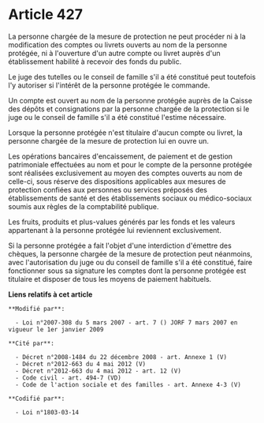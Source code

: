 # Article 427

La personne chargée de la mesure de protection ne peut procéder ni à la modification des comptes ou livrets ouverts au nom de
la personne protégée, ni à l'ouverture d'un autre compte ou livret auprès d'un établissement habilité à recevoir des fonds du
public.

Le juge des tutelles ou le conseil de famille s'il a été constitué peut toutefois l'y autoriser si l'intérêt de la personne
protégée le commande.

Un compte est ouvert au nom de la personne protégée auprès de la Caisse des dépôts et consignations par la personne chargée
de la protection si le juge ou le conseil de famille s'il a été constitué l'estime nécessaire.

Lorsque la personne protégée n'est titulaire d'aucun compte ou livret, la personne chargée de la mesure de protection lui en
ouvre un.

Les opérations bancaires d'encaissement, de paiement et de gestion patrimoniale effectuées au nom et pour le compte de la
personne protégée sont réalisées exclusivement au moyen des comptes ouverts au nom de celle-ci, sous réserve des dispositions
applicables aux mesures de protection confiées aux personnes ou services préposés des établissements de santé et des
établissements sociaux ou médico-sociaux soumis aux règles de la comptabilité publique.

Les fruits, produits et plus-values générés par les fonds et les valeurs appartenant à la personne protégée lui reviennent
exclusivement.

Si la personne protégée a fait l'objet d'une interdiction d'émettre des chèques, la personne chargée de la mesure de
protection peut néanmoins, avec l'autorisation du juge ou du conseil de famille s'il a été constitué, faire fonctionner sous
sa signature les comptes dont la personne protégée est titulaire et disposer de tous les moyens de paiement habituels.

**Liens relatifs à cet article**

	**Modifié par**:

	  - Loi n°2007-308 du 5 mars 2007 - art. 7 () JORF 7 mars 2007 en vigueur le 1er janvier 2009

	**Cité par**:

	  - Décret n°2008-1484 du 22 décembre 2008 - art. Annexe 1 (V)
	  - Décret n°2012-663 du 4 mai 2012 (V)
	  - Décret n°2012-663 du 4 mai 2012 - art. 12 (V)
	  - Code civil - art. 494-7 (VD)
	  - Code de l'action sociale et des familles - art. Annexe 4-3 (V)

	**Codifié par**:

	  - Loi n°1803-03-14
